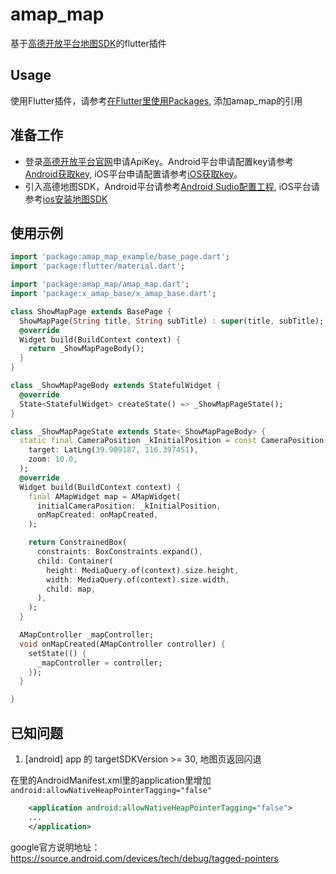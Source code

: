 # amap_map

基于[高德开放平台地图SDK](https://lbs.amap.com/api/)的flutter插件

## Usage
使用Flutter插件，请参考[在Flutter里使用Packages](https://flutter.cn/docs/development/packages-and-plugins/using-packages), 添加amap_map的引用

## 准备工作
* 登录[高德开放平台官网](https://lbs.amap.com/)申请ApiKey。Android平台申请配置key请参考[Android获取key](https://lbs.amap.com/api/poi-sdk-android/develop/create-project/get-key/?sug_index=2), iOS平台申请配置请参考[iOS获取key](https://lbs.amap.com/api/poi-sdk-ios/develop/create-project/get-key/?sug_index=1)。
* 引入高德地图SDK，Android平台请参考[Android Sudio配置工程](https://lbs.amap.com/api/android-sdk/guide/create-project/android-studio-create-project), iOS平台请参考[ios安装地图SDK](https://lbs.amap.com/api/ios-sdk/guide/create-project/cocoapods)


## 使用示例
``` Dart
import 'package:amap_map_example/base_page.dart';
import 'package:flutter/material.dart';

import 'package:amap_map/amap_map.dart';
import 'package:x_amap_base/x_amap_base.dart';

class ShowMapPage extends BasePage {
  ShowMapPage(String title, String subTitle) : super(title, subTitle);
  @override
  Widget build(BuildContext context) {
    return _ShowMapPageBody();
  }
}

class _ShowMapPageBody extends StatefulWidget {
  @override
  State<StatefulWidget> createState() => _ShowMapPageState();
}

class _ShowMapPageState extends State<_ShowMapPageBody> {
  static final CameraPosition _kInitialPosition = const CameraPosition(
    target: LatLng(39.909187, 116.397451),
    zoom: 10.0,
  );
  @override
  Widget build(BuildContext context) {
    final AMapWidget map = AMapWidget(
      initialCameraPosition: _kInitialPosition,
      onMapCreated: onMapCreated,
    );

    return ConstrainedBox(
      constraints: BoxConstraints.expand(),
      child: Container(
        height: MediaQuery.of(context).size.height,
        width: MediaQuery.of(context).size.width,
        child: map,
      ),
    );
  }

  AMapController _mapController;
  void onMapCreated(AMapController controller) {
    setState(() {
      _mapController = controller;
    });
  }

}

```

## 已知问题
1. [android] app 的 targetSDKVersion >= 30, 地图页返回闪退

  在里的AndroidManifest.xml里的application里增加`android:allowNativeHeapPointerTagging="false"`
  ```xml
      <application android:allowNativeHeapPointerTagging="false">
      ...
      </application>
  ```
  google官方说明地址：https://source.android.com/devices/tech/debug/tagged-pointers




